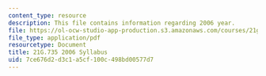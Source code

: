 ```yaml
---
content_type: resource
description: This file contains information regarding 2006 year.
file: https://ol-ocw-studio-app-production.s3.amazonaws.com/courses/21g-735-advanced-topics-in-hispanic-literature-and-film-the-films-of-luis-bunuel-fall-2013/7ce676d2d3c1a5cf100c498bd00577d7_MIT21G_735F13_2006Syllabus.pdf
file_type: application/pdf
resourcetype: Document
title: 21G.735 2006 Syllabus
uid: 7ce676d2-d3c1-a5cf-100c-498bd00577d7
---
```

